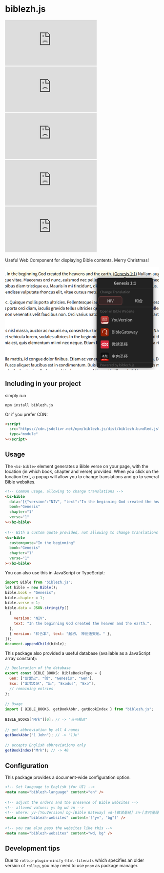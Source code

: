 # biblezh.js

[![npm](https://img.shields.io/npm/v/biblezh.js)](https://www.npmjs.com/package/biblezh.js) ![npm bundle size](https://img.shields.io/bundlephobia/minzip/biblezh.js) ![types typescript](https://img.shields.io/npm/types/biblezh.js) ![NPM Last Update](https://img.shields.io/npm/last-update/biblezh.js) ![GitHub License](https://img.shields.io/github/license/lingrottin/biblezh.js)

Useful Web Component for displaying Bible contents. Merry Christmas!

![screenshot](/readme-assets/screenshot.png)

## Including in your project

simply run

```bash
npm install biblezh.js
```

Or if you prefer CDN:

```html
<script
  src="https://cdn.jsdelivr.net/npm/biblezh.js/dist/biblezh.bundled.js"
  type="module"
></script>
```

## Usage

The `<bz-bible>` element generates a Bible verse on your page, with the location (in which book, chapter and verse) provided. When you click on the location text, a popup will allow you to change translations and go to several Bible websites.

```html
<!-- Common usage, allowing to change translations -->
<bz-bible
  data='[{"version":"NIV", "text":"In the beginning God created the heaven and the earth."}, {"version":"和合本", "text":"起初，　神创造天地。"}]'
  book="Genesis"
  chapter="1"
  verse="1"
></bz-bible>

<!-- With a custom quote provided, not allowing to change translations -->
<bz-bible
  customquote="In the beginning"
  book="Genesis"
  chapter="1"
  verse="1"
></bz-bible>
```

You can also use this in JavaScript or TypeScript:

```javascript
import Bible from "biblezh.js";
let bible = new Bible();
bible.book = "Genesis";
bible.chapter = 1;
bible.verse = 1;
bible.data = JSON.stringify([
  {
    version: "NIV",
    text: "In the beginning God created the heaven and the earth.",
  },
  { version: "和合本", text: "起初，　神创造天地。" },
]);
document.appendChild(bible);
```

This package also provided a useful database (available as a JavaScript array constant):

```javascript
// Declaration of the database
export const BIBLE_BOOKS: BibleBooksType = {
  Gen: ["创世记", "创", "Genesis", "Gen"],
  Exo: ["出埃及记", "出", "Exodus", "Exo"],
  // remaining entries
};

// Usage
import { BIBLE_BOOKS, getBookAbbr, getBookIndex } from "biblezh.js";

BIBLE_BOOKS["Mrk"][0]; // -> "马可福音"

// get abbreviation by all 4 names
getBookAbbr("1 John"); // -> "1Jn"

// accepts English abbreviations only
getBookIndex("Mrk"); // -> 40
```

## Configuration

This package provides a document-wide configuration option.

```html
<!-- Set language to English (for UI) -->
<meta name="biblezh-language" content="en" />

<!-- adjust the orders and the presence of Bible websites -->
<!-- allowed values: yv bg wd zn -->
<!-- where: yv-[YouVersion] bg-[Bible Gateway] wd-[微读圣经] zn-[主内圣经] -->
<meta name="biblezh-websites" content='["yv", "bg"]' />

<!-- you can also pass the websites like this -->
<meta name="biblezh-websites" content="wd, bg" />
```

## Development tips

Due to `rollup-plugin-minify-html-literals` which specifies an older version of `rollup`, you may need to use `pnpm` as package manager.

